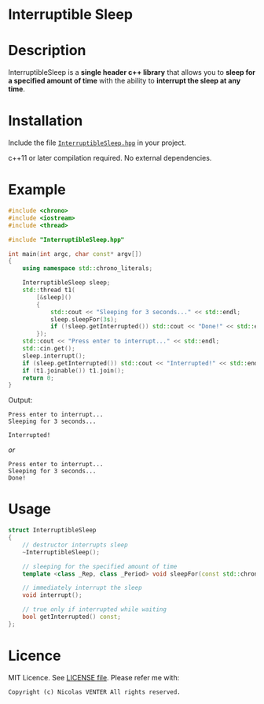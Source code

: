 # Interruptible Sleep

# Description

InterruptibleSleep is a **single header c++ library** that allows you to **sleep for a specified amount of time** with the ability to **interrupt the sleep at any time**.

# Installation

Include the file [`InterruptibleSleep.hpp`](InterruptibleSleep.hpp) in your project.

c++11 or later compilation required.
No external dependencies.

# Example

```cpp
#include <chrono>
#include <iostream>
#include <thread>

#include "InterruptibleSleep.hpp"

int main(int argc, char const* argv[])
{
	using namespace std::chrono_literals;

	InterruptibleSleep sleep;
	std::thread t1(
		[&sleep]()
		{
			std::cout << "Sleeping for 3 seconds..." << std::endl;
			sleep.sleepFor(3s);
			if (!sleep.getInterrupted()) std::cout << "Done!" << std::endl;
		});
	std::cout << "Press enter to interrupt..." << std::endl;
	std::cin.get();
	sleep.interrupt();
	if (sleep.getInterrupted()) std::cout << "Interrupted!" << std::endl;
	if (t1.joinable()) t1.join();
	return 0;
}
```

Output:
```
Press enter to interrupt...
Sleeping for 3 seconds...

Interrupted!
```
*or*
```
Press enter to interrupt...
Sleeping for 3 seconds...
Done!
```

# Usage

```cpp	
struct InterruptibleSleep
{
	// destructor interrupts sleep
	~InterruptibleSleep();

	// sleeping for the specified amount of time
	template <class _Rep, class _Period> void sleepFor(const std::chrono::duration<_Rep, _Period>& _Rel_time);

	// immediately interrupt the sleep
	void interrupt();

	// true only if interrupted while waiting
	bool getInterrupted() const;
};
```

# Licence

MIT Licence. See [LICENSE file](LICENSE).
Please refer me with:

	Copyright (c) Nicolas VENTER All rights reserved.
